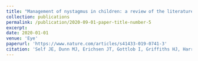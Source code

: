```yaml
---
title: "Management of nystagmus in children: a review of the literature and current practice in UK specialist services"
collection: publications
permalink: /publication/2020-09-01-paper-title-number-5
excerpt: 
date: 2020-01-01
venue: 'Eye'
paperurl: 'https://www.nature.com/articles/s41433-019-0741-3'
citation: 'Self JE, Dunn MJ, Erichsen JT, Gottlob I, Griffiths HJ, Harris C, Lee H, Owen J, Sanders J, Shawkat F, Theodorou M. Management of nystagmus in children: a review of the literature and current practice in UK specialist services. <i>Eye</i>. 2020 Sep;34(9):1515-34.'
---
```

